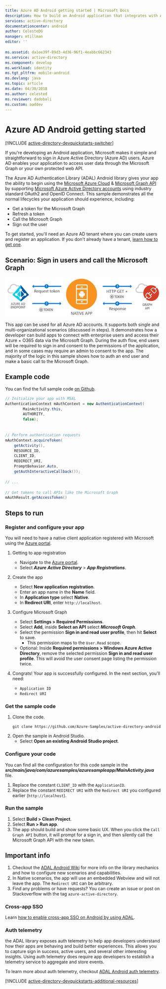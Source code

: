 ```yaml
---
title: Azure AD Android getting started | Microsoft Docs
description: How to build an Android application that integrates with Azure AD for sign-in and calls Azure AD protected APIs using OAuth2.0.
services: active-directory
documentationcenter: android
author: CelesteDG
manager: mtillman
editor: ''

ms.assetid: da1ee39f-89d3-4d36-96f1-4eabbc662343
ms.service: active-directory
ms.component: develop
ms.workload: identity
ms.tgt_pltfrm: mobile-android
ms.devlang: java
ms.topic: article
ms.date: 04/30/2018
ms.author: celested
ms.reviewer: dadobali
ms.custom: aaddev
---
```


# Azure AD Android getting started
[!INCLUDE [active-directory-devquickstarts-switcher](../../../includes/active-directory-devquickstarts-switcher.md)]

If you're developing an Android application, Microsoft makes it simple and straightforward to sign in Azure Active Directory (Azure AD) users. Azure AD enables your application to access user data through the Microsoft Graph or your own protected web API. 

The Azure AD Authentication Library (ADAL) Android library gives your app the ability to begin using the
[Microsoft Azure Cloud](https://cloud.microsoft.com) & [Microsoft Graph API](https://graph.microsoft.io) by supporting [Microsoft Azure Active Directory accounts](https://azure.microsoft.com/services/active-directory/) using industry standard OAuth2 and OpenID Connect. This sample demonstrates all the normal lifecycles your application should experience, including:

* Get a token for the Microsoft Graph
* Refresh a token
* Call the Microsoft Graph
* Sign out the user

To get started, you'll need an Azure AD tenant where you can create users and register an application. If you don't already have a tenant, [learn how to get one](quickstart-create-new-tenant.md).

## Scenario: Sign in users and call the Microsoft Graph

![Topology](./media/quickstart-v1-android/active-directory-android-topology.png)

This app can be used for all Azure AD accounts. It supports both single and multi-organizational scenarios (discussed in steps). It demonstrates how a developer can build apps to connect with enterprise users and access their Azure + O365 data via the Microsoft Graph. During the auth flow, end users will be required to sign in and consent to the permissions of the application, and in some cases may require an admin to consent to the app. The majority of the logic in this sample shows how to auth an end user and make a basic call to the Microsoft Graph.

## Example code

You can find the full sample code [on Github](https://github.com/Azure-Samples/active-directory-android). 

```Java
// Initialize your app with MSAL
AuthenticationContext mAuthContext = new AuthenticationContext(
        MainActivity.this, 
        AUTHORITY, 
        false);


// Perform authentication requests
mAuthContext.acquireToken(
    getActivity(), 
    RESOURCE_ID, 
    CLIENT_ID, 
    REDIRECT_URI,  
    PromptBehavior.Auto, 
    getAuthInteractiveCallback());

// ...

// Get tokens to call APIs like the Microsoft Graph
mAuthResult.getAccessToken()
```

## Steps to run

### Register and configure your app 
You will need to have a native client application registered with Microsoft using the 
[Azure portal](https://portal.azure.com). 

1. Getting to app registration
    - Navigate to the [Azure portal](https://aad.portal.azure.com). 
    - Select ***Azure Active Directory*** > ***App Registrations***. 

2. Create the app
    - Select **New application registration**. 
    - Enter an app name in the **Name** field. 
    - In **Application type** select **Native**. 
    - In **Redirect URI**, enter `http://localhost`. 

3. Configure Microsoft Graph
    - Select **Settings > Required Permissions**.
    - Select **Add**, inside **Select an API** select ***Microsoft Graph***. 
    - Select the permission **Sign in and read user profile**, then hit **Select** to save. 
        - This permission maps to the `User.Read` scope. 
    - Optional: Inside **Required permissions > Windows Azure Active Directory**, remove the selected permission **Sign in and read user profile**. This will avoid the user consent page listing the permission twice. 

4. Congrats! Your app is successfully configured. In the next section, you'll need:
    - `Application ID`
    - `Redirect URI`

### Get the sample code

1. Clone the code.
    ```
    git clone https://github.com/Azure-Samples/active-directory-android
    ```
2. Open the sample in Android Studio.
    - Select **Open an existing Android Studio project**.

### Configure your code

You can find all the configuration for this code sample in the ***src/main/java/com/azuresamples/azuresampleapp/MainActivity.java*** file. 

1. Replace the constant `CLIENT_ID` with the `ApplicationID`.
2. Replace the constant `REDIRECT URI` with the `Redirect URI` you configured earlier (`http://localhost`). 

### Run the sample

1. Select **Build > Clean Project**. 
2. Select **Run > Run app**. 
3. The app should build and show some basic UX. When you click the `Call Graph API` button, it will prompt for a sign in, and then silently call the Microsoft Graph API with the new token. 

## Important info

1. Checkout the [ADAL Android Wiki](https://github.com/AzureAD/azure-activedirectory-library-for-android/wiki) for more info on the library mechanics and how to configure new scenarios and capabilities. 
2. In Native scenarios, the app will use an embedded Webview and will not leave the app. The `Redirect URI` can be arbitrary. 
3. Find any problems or have requests? You can create an issue or post on Stackoverflow with the tag `azure-active-directory`. 

### Cross-app SSO
Learn [how to enable cross-app SSO on Android by using ADAL](active-directory-sso-android.md). 

### Auth telemetry
the ADAL library exposes auth telemetry to help app developers understand how their apps are behaving and build better experiences. This allows you to capture sign in success, active users, and several other interesting insights. Using auth telemetry does require app developers to establish a telemetry service to aggregate and store events.

To learn more about auth telemetry, checkout [ADAL Android auth telemetry](https://github.com/AzureAD/azure-activedirectory-library-for-android/wiki/Telemetry). 

[!INCLUDE [active-directory-devquickstarts-additional-resources](../../../includes/active-directory-devquickstarts-additional-resources.md)]
